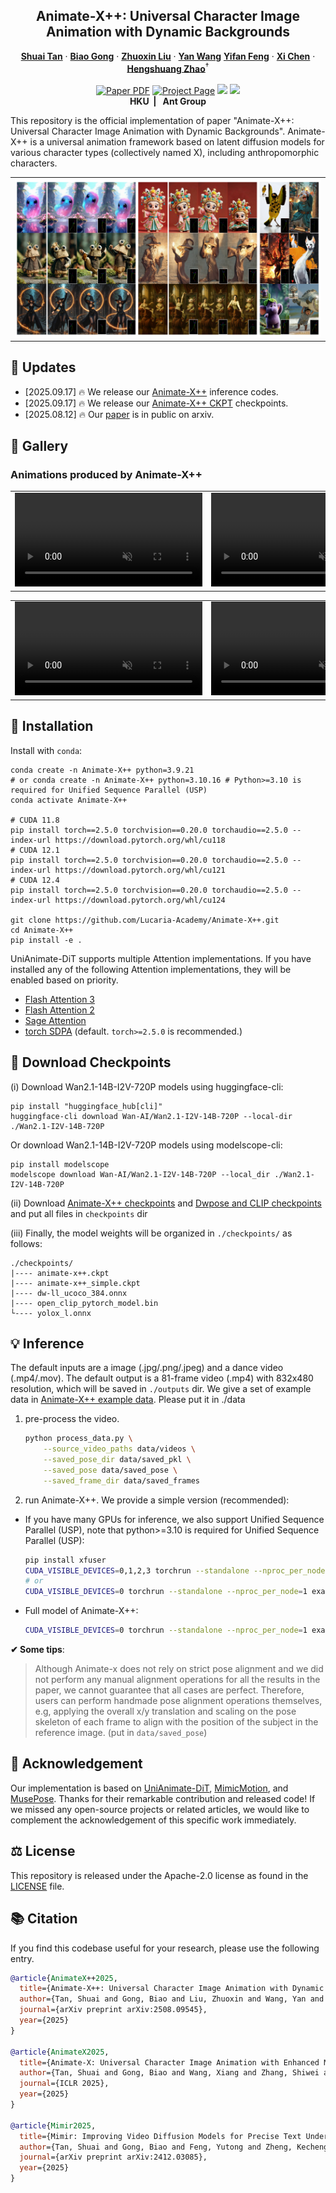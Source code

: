 
<p align="center">
  <h2 align="center">Animate-X++: Universal Character Image Animation with Dynamic Backgrounds</h2>


  <p align="center">
    <a href=""><strong>Shuai Tan</strong></a>
    ·
    <a href="https://scholar.google.com/citations?user=BwdpTiQAAAAJ"><strong>Biao Gong</strong></a>
    ·
    <a href=""><strong>Zhuoxin Liu</strong></a>
    ·
    <a href="https://scholar.google.com/citations?user=f6FgQ_bXEb4C&hl=en"><strong>Yan Wang</strong></a>
    <a href="https://scholar.google.com/citations?user=WntYF-sAAAAJ&hl=en&oi=ao"><strong>Yifan
                  Feng</strong></a>
    ·
    <a href="https://xavierchen34.github.io/"><strong>Xi Chen</strong></a>
    ·
    <a href="https://hszhao.github.io/"><strong>Hengshuang
                  Zhao</strong></a><sup>†</sup>         
    <br>
    <br>
        <a href="https://arxiv.org/abs/2508.09454"><img src='https://img.shields.io/badge/arXiv-Animate--X++-red' alt='Paper PDF'></a>
        <a href='https://lucaria-academy.github.io/Animate-X++/'><img src='https://img.shields.io/badge/Project_Page-Animate--X++-blue' alt='Project Page'></a>
        <a href='https://mp.weixin.qq.com/s/vDR4kPLqnCUwfPiBNKKV9A'><img src='https://badges.aleen42.com/src/wechat.svg'></a>
        <a href='https://huggingface.co/Shuaishuai0219/Animate-X-plusplus'><img src='https://img.shields.io/badge/%F0%9F%A4%97%20HuggingFace-Model-yellow'></a>
    <br>
    <b></a>HKU&nbsp; | &nbsp; </a>Ant Group   </b>
    <br>
  </p>

</p>

This repository is the official implementation of paper "Animate-X++: Universal Character Image Animation with Dynamic Backgrounds". Animate-X++ is a universal animation framework based on latent diffusion models for various character types (collectively named X), including anthropomorphic characters.
  <table align="center">
    <tr>
    <td>
      <img src="assets/images/teaser.png">
    </td>
    </tr>
  </table>


## &#x1F4CC; Updates
* [2025.09.17] 🔥 We release our [Animate-X++](https://github.com/Lucaria-Academy/Animate-X-plusplus) inference codes.
* [2025.09.17] 🔥 We release our [Animate-X++ CKPT](https://huggingface.co/Shuaishuai0219/Animate-X-plusplus) checkpoints.
* [2025.08.12] 🔥 Our [paper](https://arxiv.org/abs/2508.09454) is in public on arxiv.



<!-- <video controls loop src="https://cloud.video.taobao.com/vod/vs4L24EAm6IQ5zM3SbN5AyHCSqZIXwmuobrzqNztMRM.mp4" muted="false"></video> -->

## &#x1F304; Gallery
<!-- ### Introduction 
<table class="center">
<tr>
    <td width=47% style="border: none">
        <video controls loop src="https://github.com/user-attachments/assets/085b70c4-cb68-4ac1-b45f-ed7f1c75bd5c" muted="false"></video>
    </td>
    <td width=53% style="border: none">
        <video controls loop src="https://github.com/user-attachments/assets/f6275c0d-fbca-43b4-b6d6-cf095723729e" muted="false"></video>
    </td>
</tr>
</table> -->

### Animations produced by Animate-X++
<table class="center">
<tr>
    <td width=50% style="border: none">
        <video controls loop src="https://cloud.video.taobao.com/vod/i18qjxKlFXgdcVfNC5XsQy3hHVlt5w2QJbK7UyobGEQ.mp4" muted="false"></video>
    </td>
        <td width=50% style="border: none">
        <video controls loop src="https://cloud.video.taobao.com/vod/b_C5y51HxQ9zZfABcT0WpS81_xl1HLWdemEz5QEBl14.mp4" muted="false"></video>
    </td>
</tr>
</table>

<table class="center">
<tr>
    <td width=50% style="border: none">
        <video controls loop src="https://github.com/user-attachments/assets/732a3445-2054-4e7b-9c2d-9db21c39771e" muted="false"></video>
    </td>
        <td width=50% style="border: none">
        <video controls loop src="https://github.com/user-attachments/assets/f25af02c-e5be-4cab-ae64-c9e0b392643a" muted="false"></video>
    </td>
</tr>
</table>





## &#x1F680; Installation
Install with `conda`: 
```shell
conda create -n Animate-X++ python=3.9.21
# or conda create -n Animate-X++ python=3.10.16 # Python>=3.10 is required for Unified Sequence Parallel (USP)
conda activate Animate-X++

# CUDA 11.8
pip install torch==2.5.0 torchvision==0.20.0 torchaudio==2.5.0 --index-url https://download.pytorch.org/whl/cu118
# CUDA 12.1
pip install torch==2.5.0 torchvision==0.20.0 torchaudio==2.5.0 --index-url https://download.pytorch.org/whl/cu121
# CUDA 12.4
pip install torch==2.5.0 torchvision==0.20.0 torchaudio==2.5.0 --index-url https://download.pytorch.org/whl/cu124

git clone https://github.com/Lucaria-Academy/Animate-X++.git
cd Animate-X++
pip install -e .
```

UniAnimate-DiT supports multiple Attention implementations. If you have installed any of the following Attention implementations, they will be enabled based on priority.

* [Flash Attention 3](https://github.com/Dao-AILab/flash-attention)
* [Flash Attention 2](https://github.com/Dao-AILab/flash-attention)
* [Sage Attention](https://github.com/thu-ml/SageAttention)
* [torch SDPA](https://pytorch.org/docs/stable/generated/torch.nn.functional.scaled_dot_product_attention.html) (default. `torch>=2.5.0` is recommended.)

## &#x1F680; Download Checkpoints

(i) Download Wan2.1-14B-I2V-720P models using huggingface-cli:
```
pip install "huggingface_hub[cli]"
huggingface-cli download Wan-AI/Wan2.1-I2V-14B-720P --local-dir ./Wan2.1-I2V-14B-720P
```

Or download Wan2.1-14B-I2V-720P models using modelscope-cli:
```
pip install modelscope
modelscope download Wan-AI/Wan2.1-I2V-14B-720P --local_dir ./Wan2.1-I2V-14B-720P
```

(ii) Download [Animate-X++ checkpoints](https://huggingface.co/Shuaishuai0219/Animate-X-plusplus) and [Dwpose and CLIP checkpoints](https://huggingface.co/Shuaishuai0219/Animate-X) and put all files in `checkpoints` dir

(iii) Finally, the model weights will be organized in `./checkpoints/` as follows:
```
./checkpoints/
|---- animate-x++.ckpt
|---- animate-x++_simple.ckpt
|---- dw-ll_ucoco_384.onnx
|---- open_clip_pytorch_model.bin
└---- yolox_l.onnx
```


## &#x1F4A1; Inference 

The default inputs are a image (.jpg/.png/.jpeg) and a dance video (.mp4/.mov). The default output is a 81-frame video (.mp4) with 832x480 resolution, which will be saved in `./outputs` dir. We give a set of example data in [Animate-X++ example data](https://huggingface.co/Shuaishuai0219/Animate-X-plusplus). Please put it in ./data

1. pre-process the video.
    ```bash
    python process_data.py \
        --source_video_paths data/videos \
        --saved_pose_dir data/saved_pkl \
        --saved_pose data/saved_pose \
        --saved_frame_dir data/saved_frames
    ```
2. run Animate-X++. We provide a simple version (recommended):
- If you have many GPUs for inference, we also support Unified Sequence Parallel (USP), note that python>=3.10 is required for Unified Sequence Parallel (USP):
    ```bash
    pip install xfuser
    CUDA_VISIBLE_DEVICES=0,1,2,3 torchrun --standalone --nproc_per_node=4 examples/inference_480p_usp.py 
    # or
    CUDA_VISIBLE_DEVICES=0 torchrun --standalone --nproc_per_node=1 examples/inference_480p_usp.py 
    ```
- Full model of Animate-X++:
    ```bash
    CUDA_VISIBLE_DEVICES=0 torchrun --standalone --nproc_per_node=1 examples/inference_480p.py  
    ```

**&#10004; Some tips**:

> Although Animate-x does not rely on strict pose alignment and we did not perform any manual alignment operations for all the results in the paper, we cannot guarantee that all cases are perfect. Therefore, users can perform handmade pose alignment operations themselves, e.g, applying the overall x/y translation and scaling on the pose skeleton of each frame to align with the position of the subject in the reference image. (put in `data/saved_pose`) 


## &#x1F4E7; Acknowledgement
Our implementation is based on [UniAnimate-DiT](https://github.com/ali-vilab/UniAnimate-DiT), [MimicMotion](https://github.com/Tencent/MimicMotion), and [MusePose](https://github.com/TMElyralab/MusePose). Thanks for their remarkable contribution and released code! If we missed any open-source projects or related articles, we would like to complement the acknowledgement of this specific work immediately.

## &#x2696; License
This repository is released under the Apache-2.0 license as found in the [LICENSE](LICENSE) file.

## &#x1F4DA; Citation
If you find this codebase useful for your research, please use the following entry.
```BibTeX
@article{AnimateX++2025,
  title={Animate-X++: Universal Character Image Animation with Dynamic Backgrounds},
  author={Tan, Shuai and Gong, Biao and Liu, Zhuoxin and Wang, Yan and Feng, Yifan and Zhao, Hengshuang},
  journal={arXiv preprint arXiv:2508.09545},
  year={2025}
}

@article{AnimateX2025,
  title={Animate-X: Universal Character Image Animation with Enhanced Motion Representation},
  author={Tan, Shuai and Gong, Biao and Wang, Xiang and Zhang, Shiwei and Zheng, Dandan and Zheng, Ruobing and Zheng, Kecheng and Chen, Jingdong and Yang, Ming},
  journal={ICLR 2025},
  year={2025}
}

@article{Mimir2025,
  title={Mimir: Improving Video Diffusion Models for Precise Text Understanding},
  author={Tan, Shuai and Gong, Biao and Feng, Yutong and Zheng, Kecheng and Zheng, Dandan and Shi, Shuwei and Shen, Yujun and Chen, Jingdong and Yang, Ming},
  journal={arXiv preprint arXiv:2412.03085},
  year={2025}
}
```